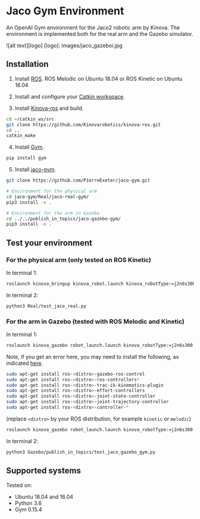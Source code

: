 # Jaco Gym Environment
An OpenAI Gym environment for the Jaco2 robotic arm by Kinova.
The environment is implemented both for the real arm and the Gazebo simulator.


![alt text][logo]
[logo]: images/jaco_gazeboi.jpg


## Installation

1. Install [ROS](http://wiki.ros.org/ROS/Installation).
ROS Melodic on Ubuntu 18.04
or 
ROS Kinetic on Ubuntu 16.04


2. Install and configure your [Catkin workspace](http://wiki.ros.org/ROS/Tutorials/InstallingandConfiguringROSEnvironment).


3. Install [Kinova-ros](https://github.com/Kinovarobotics/kinova-ros) and build.
```bash
cd ~/catkin_ws/src
git clone https://github.com/Kinovarobotics/kinova-ros.git
cd ..
catkin_make
```

4. Install [Gym](https://github.com/openai/gym).

```bash
pip install gym
```

5. Install [jaco-gym](https://github.com/PierreExeter/jaco-gym.git).

```bash
git clone https://github.com/PierreExeter/jaco-gym.git

# Environment for the physical arm
cd jaco-gym/Real/jaco-real-gym/  
pip3 install -e .

# Environment for the arm in Gazebo
cd ../../publish_in_topics/jaco-gazebo-gym/  
pip3 install -e .
```

## Test your environment

### For the physical arm (only tested on ROS Kinetic)

In terminal 1:
```bash
roslaunch kinova_bringup kinova_robot.launch kinova_robotType:=j2n6s300
```

In terminal 2:
```bash
python3 Real/test_jaco_real.py
```

### For the arm in Gazebo (tested with ROS Melodic and Kinetic)

In terminal 1:
```bash
roslaunch kinova_gazebo robot_launch.launch kinova_robotType:=j2n6s300
```


Note, if you get an error here, you may need to install the following, as indicated [here](https://github.com/Kinovarobotics/kinova-ros/wiki/Gazebo).


```bash
sudo apt-get install ros-<distro>-gazebo-ros-control
sudo apt-get install ros-<distro>-ros-controllers*
sudo apt-get install ros-<distro>-trac-ik-kinematics-plugin
sudo apt-get install ros-<distro>-effort-controllers 
sudo apt-get install ros-<distro>-joint-state-controller 
sudo apt-get install ros-<distro>-joint-trajectory-controller 
sudo apt-get install ros-<distro>-controller-*
```

(replace `<distro>` by your ROS distribution, for example `kinetic` or `melodic`)


```bash
roslaunch kinova_gazebo robot_launch.launch kinova_robotType:=j2n6s300
```


In terminal 2:
```bash
python3 Gazebo/publish_in_topics/test_jaco_gazebo_gym.py
```

## Supported systems
Tested on:
- Ubuntu 18.04 and 16.04 
- Python 3.6
- Gym 0.15.4

